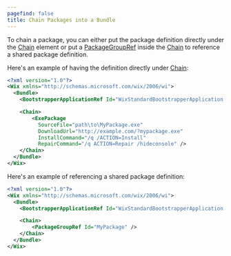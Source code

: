 ```yaml
---
pagefind: false
title: Chain Packages into a Bundle
---
```


To chain a package, you can either put the package definition directly under the [Chain](../xsd/wix/chain/) element or put a [PackageGroupRef](../xsd/wix/packagegroupref/) inside the [Chain](../xsd/wix/chain/) to reference a shared package definition.

Here&apos;s an example of having the definition directly under [Chain](../xsd/wix/chain/):

```xml
<?xml version="1.0"?>
<Wix xmlns="http://schemas.microsoft.com/wix/2006/wi">
  <Bundle>
    <BootstrapperApplicationRef Id="WixStandardBootstrapperApplication.RtfLicense" />

    <Chain>
        <ExePackage
          SourceFile="path\to\MyPackage.exe"
          DownloadUrl="http://example.com/?mypackage.exe"
          InstallCommand="/q /ACTION=Install"
          RepairCommand="/q ACTION=Repair /hideconsole" />
    </Chain>
  </Bundle>
</Wix>
```

Here&apos;s an example of referencing a shared package definition:

```xml
<?xml version="1.0"?>
<Wix xmlns="http://schemas.microsoft.com/wix/2006/wi">
  <Bundle>
    <BootstrapperApplicationRef Id="WixStandardBootstrapperApplication.RtfLicense" />

    <Chain>
        <PackageGroupRef Id="MyPackage" />
    </Chain>
  </Bundle>
</Wix>
```

